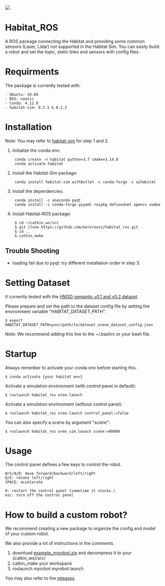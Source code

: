![.](https://live.staticflickr.com/65535/53019503002_8f0fb1524c_o_d.png)
# Habitat_ROS

A ROS package connecting the Habitat and providing some common sensors (Laser, Lidar) not supported in the Habitat Sim.
You can easily build a robot and set the topic, static links and sensors with config files.

# Requirments

The package is currently tested with:

    - Ubuntu: 20.04
    - ROS: noetic
    - Conda: 4.12.0
    - habitat-sim: 0.2.1 & 0.2.2

# Installation

Note: You may refer to [habitat-sim](https://github.com/facebookresearch/habitat-sim) for step 1 and 2.

1. Initialize the conda env:

        conda create -n habitat python=3.7 cmake=3.14.0
        conda activate habitat

2. Install the Habitat-Sim package:

        conda install habitat-sim withbullet -c conda-forge -c aihabitat

3. Install the dependencies:

        conda install -c anaconda pyqt
        conda install -c conda-forge pyyaml rospkg defusedxml opencv numba

4. Install Habitat-ROS package:

        $ cd ~/catkin_ws/src
        $ git clone https://github.com/keroroxzz/habitat_ros.git
        $ cd ..
        & catkin_make

## Trouble Shooting

- loading fail due to pyqt: try different installation order in step 3.

# Setting Dataset

It currently tested with the [HM3D-semantic v0.1 and v0.2 dataset](https://github.com/matterport/habitat-matterport-3dresearch).

Please prepare and set the path to the dataset config file by setting the environment variable "HABITAT_DATASET_PATH".

    $ export HABITAT_DATASET_PATH=your/path/to/dataset.scene_dataset_config.json

Note: We recommend adding this line to the ~/.bashrc or your bash file.

# Startup

Always remenber to activate your conda env before starting this.

    $ conda activate {your habitat env}

Activate a simulation environment (with control panel in default):

    $ roslaunch habitat_ros oreo.launch

Activate a simulation environment (without control panel):

    $ roslaunch habitat_ros oreo.launch control_panel:=false

You can also specify a scene by argument "scene":

    $ roslaunch habitat_ros oreo_sim.launch scene:=00009

# Usage

The control panel defines a few keys to control the robot.
        
    W/S/A/D: move forward/backward/left/right
    Q/E: rotate left/right
    SPACE: accelerate

    O: restart the control panel (sometime it stucks.)
    esc: turn off the control panel

# How to build a custom robot?

We recommend creating a new package to organize the config and model of your custom robot. 

We also provide a lot of instructions in the comments. 

1. download [example_myrobot.zip](https://github.com/keroroxzz/habitat_ros/releases/download/release/example_myrobot.zip) and decompress it to your {catkin_ws}/src/
2. catkin_make your workspace
3. roslaunch myrobot myrobot.launch

You may also refer to the [releases](https://github.com/keroroxzz/habitat_ros/releases/tag/release).

